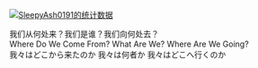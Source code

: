 [![SleepyAsh0191的统计数据](https://github-readme-stats.vercel.app/api?username=SleepyAsh0191&locale=cn)](https://github.com/anuraghazra/github-readme-stats)

我们从何处来？我们是谁？我们向何处去？  
Where Do We Come From? What Are We? Where Are We Going?  
我々はどこから来たのか 我々は何者か 我々はどこへ行くのか  
